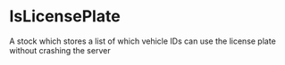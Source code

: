 IsLicensePlate
==============

A stock which stores a list of which vehicle IDs can use the license plate without crashing the server
